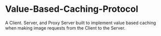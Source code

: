 # Value-Based-Caching-Protocol
A Client. Server, and Proxy Server built to implement value based caching when making image requests from the Client to the Server. 
